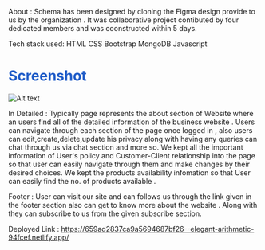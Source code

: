 About :
Schema has been designed by cloning the Figma design provide to us by the organization . It was collaborative project contibuted by four dedicated members and was coonstructed within 5 days.

Tech stack used:
HTML
CSS
Bootstrap
MongoDB
Javascript

### <h1 style="color:#215dc8">Screenshot</h1>
![Alt text]((https://github.com/ShlokGaikwad/collab_project/blob/main/Screenshot%202024-01-08%20173943.png))

In Detailed :
Typically page represents the about section of Website where an users find all of the detailed information of the business website .
Users can navigate through each section of the page once logged in , also users can edit,create,delete,update his privacy along with having any queries can chat through us via chat section and more so.
We kept all the important information of User's policy and Customer-Client relationship into the page so that user can easily navigate through them and make changes by their desired choices.
We kept the products availability infomation so that User can easily find the no. of products available .

Footer :
User can visit our site and can follows us through the link given in the footer section also can get to know more about the website .
Along with they can subscribe to us from the given subscribe section.

Deployed Link :
https://659ad2837ca9a5694687bf26--elegant-arithmetic-94fcef.netlify.app/
